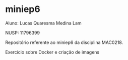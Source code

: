 # miniep6
Aluno: Lucas Quaresma Medina Lam 

NUSP: 11796399


Repositório referente ao miniep6 da disciplina MAC0218.

Exercício sobre Docker e criação de imagens
